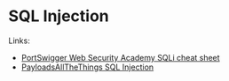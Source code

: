 # SQL Injection

Links:
* [PortSwigger Web Security Academy SQLi cheat sheet](https://portswigger.net/web-security/sql-injection/cheat-sheet)
* [PayloadsAllTheThings SQL Injection](https://github.com/swisskyrepo/PayloadsAllTheThings/tree/master/SQL%20Injection)
